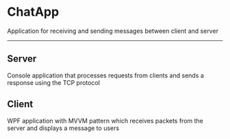 # ChatApp

Application for receiving and sending messages between client and server
***
## Server

Console application that processes requests from clients and sends a response using the TCP protocol

## Client

WPF application with MVVM pattern which receives packets from the server and displays a message to users
